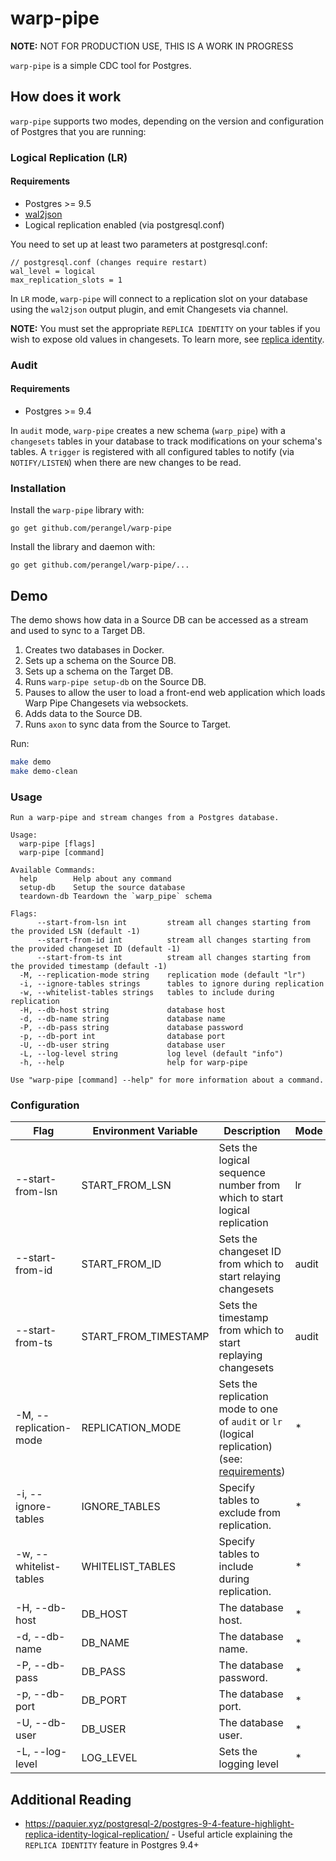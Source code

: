 # warp-pipe

**NOTE:** NOT FOR PRODUCTION USE, THIS IS A WORK IN PROGRESS

`warp-pipe` is a simple CDC tool for Postgres.

## How does it work

`warp-pipe` supports two modes, depending on the version and configuration of Postgres that you are running:

### Logical Replication (LR)

#### Requirements

- Postgres >= 9.5
- [wal2json](https://github.com/eulerto/wal2json)
- Logical replication enabled (via postgresql.conf)

You need to set up at least two parameters at postgresql.conf:

```shell
// postgresql.conf (changes require restart)
wal_level = logical
max_replication_slots = 1
```

In `LR` mode, `warp-pipe` will connect to a replication slot on your database using the `wal2json` output plugin, and emit Changesets via channel.

**NOTE:** You must set the appropriate `REPLICA IDENTITY` on your tables if you wish to expose old values in changesets. To learn more, see [replica identity](https://www.postgresql.org/docs/9.4/sql-altertable.html#SQL-CREATETABLE-REPLICA-IDENTITY).

### Audit

#### Requirements

- Postgres >= 9.4

In `audit` mode, `warp-pipe` creates a new schema (`warp_pipe`) with a `changesets` tables in your database to track modifications on your schema's tables. A `trigger` is registered with all configured tables to notify (via `NOTIFY/LISTEN`) when there are new changes to be read.

### Installation

Install the `warp-pipe` library with:

```shell
go get github.com/perangel/warp-pipe
```

Install the library and daemon with:

```shell
go get github.com/perangel/warp-pipe/...
```

## Demo

The demo shows how data in a Source DB can be accessed as a stream and used to
sync to a Target DB.

1. Creates two databases in Docker.
2. Sets up a schema on the Source DB.
3. Sets up a schema on the Target DB.
4. Runs `warp-pipe setup-db` on the Source DB.
5. Pauses to allow the user to load a front-end web application which loads Warp
   Pipe Changesets via websockets.
6. Adds data to the Source DB.
7. Runs `axon` to sync data from the Source to Target.

Run:

```bash
make demo
make demo-clean
```

### Usage

```text
Run a warp-pipe and stream changes from a Postgres database.

Usage:
  warp-pipe [flags]
  warp-pipe [command]

Available Commands:
  help        Help about any command
  setup-db    Setup the source database
  teardown-db Teardown the `warp_pipe` schema

Flags:
      --start-from-lsn int         stream all changes starting from the provided LSN (default -1)
      --start-from-id int          stream all changes starting from the provided changeset ID (default -1)
      --start-from-ts int          stream all changes starting from the provided timestamp (default -1)
  -M, --replication-mode string    replication mode (default "lr")
  -i, --ignore-tables strings      tables to ignore during replication
  -w, --whitelist-tables strings   tables to include during replication
  -H, --db-host string             database host
  -d, --db-name string             database name
  -P, --db-pass string             database password
  -p, --db-port int                database port
  -U, --db-user string             database user
  -L, --log-level string           log level (default "info")
  -h, --help                       help for warp-pipe

Use "warp-pipe [command] --help" for more information about a command.
```

### Configuration

| Flag                   | Environment Variable | Description                                                                                                    | Mode  |
| ---------------------- | -------------------- | -------------------------------------------------------------------------------------------------------------- | ----- |
| --start-from-lsn       | START_FROM_LSN       | Sets the logical sequence number from which to start logical replication                                       | lr    |
| --start-from-id        | START_FROM_ID        | Sets the changeset ID from which to start relaying changesets                                                  | audit |
| --start-from-ts        | START_FROM_TIMESTAMP | Sets the timestamp from which to start replaying changesets                                                    | audit |
| -M, --replication-mode | REPLICATION_MODE     | Sets the replication mode to one of `audit` or `lr` (logical replication) (see: [requirements](#requirements)) | \*    |
| -i, --ignore-tables    | IGNORE_TABLES        | Specify tables to exclude from replication.                                                                    | \*    |
| -w, --whitelist-tables | WHITELIST_TABLES     | Specify tables to include during replication.                                                                  | \*    |
| -H, --db-host          | DB_HOST              | The database host.                                                                                             | \*    |
| -d, --db-name          | DB_NAME              | The database name.                                                                                             | \*    |
| -P, --db-pass          | DB_PASS              | The database password.                                                                                         | \*    |
| -p, --db-port          | DB_PORT              | The database port.                                                                                             | \*    |
| -U, --db-user          | DB_USER              | The database user.                                                                                             | \*    |
| -L, --log-level        | LOG_LEVEL            | Sets the logging level                                                                                         | \*    |

## Additional Reading

- https://paquier.xyz/postgresql-2/postgres-9-4-feature-highlight-replica-identity-logical-replication/ - Useful article explaining the `REPLICA IDENTITY` feature in Postgres 9.4+
